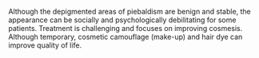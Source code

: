 Although the depigmented areas of piebaldism are benign and stable, the appearance can be socially and psychologically debilitating for some patients. Treatment is challenging and focuses on improving cosmesis. Although temporary, cosmetic camouflage (make-up) and hair dye can improve quality of life.